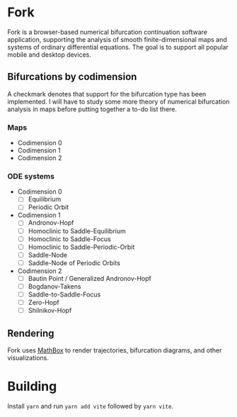 # Fork
Fork is a browser-based numerical bifurcation continuation software application, supporting the analysis of smooth finite-dimensional maps and systems of ordinary differential equations.
The goal is to support all popular mobile and desktop devices.

## Bifurcations by codimension
A checkmark denotes that support for the bifurcation type has been implemented.
I will have to study some more theory of numerical bifurcation analysis in maps before putting together a to-do list there.

### Maps
- Codimension 0
- Codimension 1
- Codimension 2

### ODE systems
- Codimension 0
    - [ ] Equilibrium
    - [ ] Periodic Orbit
- Codimension 1
    - [ ] Andronov-Hopf
    - [ ] Homoclinic to Saddle-Equilibrium
    - [ ] Homoclinic to Saddle-Focus
    - [ ] Homoclinic to Saddle-Periodic-Orbit
    - [ ] Saddle-Node
    - [ ] Saddle-Node of Periodic Orbits
- Codimension 2
    - [ ] Bautin Point / Generalized Andronov-Hopf
    - [ ] Bogdanov-Takens
    - [ ] Saddle-to-Saddle-Focus
    - [ ] Zero-Hopf
    - [ ] Shilnikov-Hopf

## Rendering
Fork uses [MathBox](https://github.com/unconed/mathbox) to render trajectories, bifurcation diagrams, and other visualizations.

# Building
Install `yarn` and run `yarn add vite` followed by `yarn vite`.